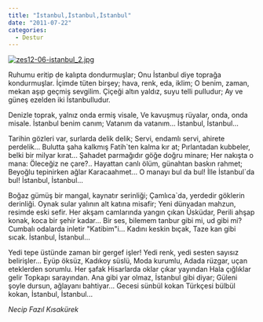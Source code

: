```yaml
---
title: "İstanbul,İstanbul,İstanbul"
date: "2011-07-22"
categories: 
  - Destur
---
```


[![zes12-06-istanbul_2.jpg](/uploads/2011/07/zes12-06-istanbul_2.jpg)](/uploads/2011/07/zes12-06-istanbul_2.jpg "zes12-06-istanbul_2.jpg")

Ruhumu eritip de kalıpta dondurmuşlar; Onu İstanbul diye toprağa kondurmuşlar. İçimde tüten birşey; hava, renk, eda, iklim; O benim, zaman, mekan aşıp geçmiş sevgilim. Çiçeği altın yaldız, suyu telli pulludur; Ay ve güneş ezelden iki İstanbulludur.

Denizle toprak, yalnız onda ermiş visale, Ve kavuşmuş rüyalar, onda, onda misale. İstanbul benim canım; Vatanım da vatanım... İstanbul, İstanbul...

Tarihin gözleri var, surlarda delik delik; Servi, endamlı servi, ahirete perdelik... Bulutta şaha kalkmış Fatih\`ten kalma kır at; Pırlantadan kubbeler, belki bir milyar kırat... Şahadet parmağıdır göğe doğru minare; Her nakışta o mana: Öleceğiz ne çare?.. Hayattan canlı ölüm, günahtan baskın rahmet; Beyoğlu tepinirken ağlar Karacaahmet... O manayı bul da bul! İlle İstanbul\`da bul! İstanbul, İstanbul...

Boğaz gümüş bir mangal, kaynatır serinliği; Çamlıca\`da, yerdedir göklerin derinliği. Oynak sular yalının alt katına misafir; Yeni dünyadan mahzun, resimde eski sefir. Her akşam camlarında yangın çıkan Üsküdar, Perili ahşap konak, koca bir şehir kadar... Bir ses, bilemem tanbur gibi mi, ud gibi mi? Cumbalı odalarda inletir "Katibim"i... Kadını keskin bıçak, Taze kan gibi sıcak. İstanbul, İstanbul...

Yedi tepe üstünde zaman bir gergef işler! Yedi renk, yedi sesten sayısız belirişler... Eyüp öksüz, Kadıkoy süslü, Moda kurumlu, Adada rüzgar, uçan eteklerden sorumlu. Her şafak Hisarlarda oklar çıkar yayından Hala çığlıklar gelir Topkapı sarayından. Ana gibi yar olmaz, İstanbul gibi diyar; Güleni şoyle dursun, ağlayanı bahtiyar... Gecesi sünbül kokan Türkçesi bülbül kokan, İstanbul, İstanbul...

_Necip Fazıl Kısakürek_
